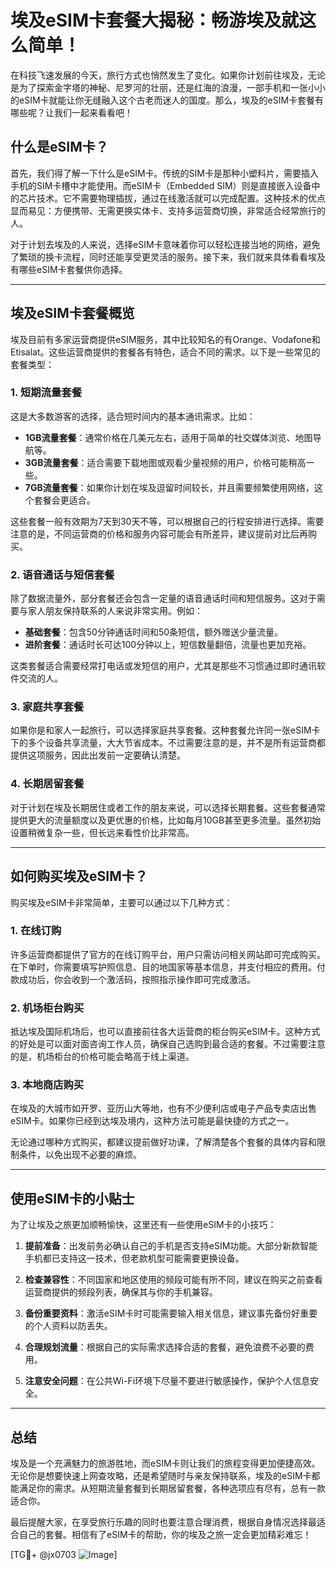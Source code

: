 # 埃及eSIM卡套餐大揭秘：畅游埃及就这么简单！

在科技飞速发展的今天，旅行方式也悄然发生了变化。如果你计划前往埃及，无论是为了探索金字塔的神秘、尼罗河的壮丽，还是红海的浪漫，一部手机和一张小小的eSIM卡就能让你无缝融入这个古老而迷人的国度。那么，埃及的eSIM卡套餐有哪些呢？让我们一起来看看吧！

## 什么是eSIM卡？

首先，我们得了解一下什么是eSIM卡。传统的SIM卡是那种小塑料片，需要插入手机的SIM卡槽中才能使用。而eSIM卡（Embedded SIM）则是直接嵌入设备中的芯片技术。它不需要物理插拔，通过在线激活就可以完成配置。这种技术的优点显而易见：方便携带、无需更换实体卡、支持多运营商切换，非常适合经常旅行的人。

对于计划去埃及的人来说，选择eSIM卡意味着你可以轻松连接当地的网络，避免了繁琐的换卡流程，同时还能享受更灵活的服务。接下来，我们就来具体看看埃及有哪些eSIM卡套餐供你选择。

---

## 埃及eSIM卡套餐概览

埃及目前有多家运营商提供eSIM服务，其中比较知名的有Orange、Vodafone和Etisalat。这些运营商提供的套餐各有特色，适合不同的需求。以下是一些常见的套餐类型：

### 1. **短期流量套餐**

这是大多数游客的选择，适合短时间内的基本通讯需求。比如：

- **1GB流量套餐**：通常价格在几美元左右，适用于简单的社交媒体浏览、地图导航等。
- **3GB流量套餐**：适合需要下载地图或观看少量视频的用户，价格可能稍高一些。
- **7GB流量套餐**：如果你计划在埃及逗留时间较长，并且需要频繁使用网络，这个套餐会更适合。

这些套餐一般有效期为7天到30天不等，可以根据自己的行程安排进行选择。需要注意的是，不同运营商的价格和服务内容可能会有所差异，建议提前对比后再购买。

### 2. **语音通话与短信套餐**

除了数据流量外，部分套餐还会包含一定量的语音通话时间和短信服务。这对于需要与家人朋友保持联系的人来说非常实用。例如：

- **基础套餐**：包含50分钟通话时间和50条短信，额外赠送少量流量。
- **进阶套餐**：通话时长可达100分钟以上，短信数量翻倍，流量也更加充裕。

这类套餐适合需要经常打电话或发短信的用户，尤其是那些不习惯通过即时通讯软件交流的人。

### 3. **家庭共享套餐**

如果你是和家人一起旅行，可以选择家庭共享套餐。这种套餐允许同一张eSIM卡下的多个设备共享流量，大大节省成本。不过需要注意的是，并不是所有运营商都提供这项服务，因此出发前一定要确认清楚。

### 4. **长期居留套餐**

对于计划在埃及长期居住或者工作的朋友来说，可以选择长期套餐。这些套餐通常提供更大的流量额度以及更优惠的价格，比如每月10GB甚至更多流量。虽然初始设置稍微复杂一些，但长远来看性价比非常高。

---

## 如何购买埃及eSIM卡？

购买埃及eSIM卡非常简单，主要可以通过以下几种方式：

### 1. 在线订购

许多运营商都提供了官方的在线订购平台，用户只需访问相关网站即可完成购买。在下单时，你需要填写护照信息、目的地国家等基本信息，并支付相应的费用。付款成功后，你会收到一个激活码，按照指示操作即可完成激活。

### 2. 机场柜台购买

抵达埃及国际机场后，也可以直接前往各大运营商的柜台购买eSIM卡。这种方式的好处是可以面对面咨询工作人员，确保自己选购到最合适的套餐。不过需要注意的是，机场柜台的价格可能会略高于线上渠道。

### 3. 本地商店购买

在埃及的大城市如开罗、亚历山大等地，也有不少便利店或电子产品专卖店出售eSIM卡。如果你已经到达埃及境内，这种方法可能是最快捷的方式之一。

无论通过哪种方式购买，都建议提前做好功课，了解清楚各个套餐的具体内容和限制条件，以免出现不必要的麻烦。

---

## 使用eSIM卡的小贴士

为了让埃及之旅更加顺畅愉快，这里还有一些使用eSIM卡的小技巧：

1. **提前准备**：出发前务必确认自己的手机是否支持eSIM功能。大部分新款智能手机都已支持这一技术，但老款机型可能需要更换设备。

2. **检查兼容性**：不同国家和地区使用的频段可能有所不同，建议在购买之前查看运营商提供的频段列表，确保其与你的手机兼容。

3. **备份重要资料**：激活eSIM卡时可能需要输入相关信息，建议事先备份好重要的个人资料以防丢失。

4. **合理规划流量**：根据自己的实际需求选择合适的套餐，避免浪费不必要的费用。

5. **注意安全问题**：在公共Wi-Fi环境下尽量不要进行敏感操作，保护个人信息安全。

---

## 总结

埃及是一个充满魅力的旅游胜地，而eSIM卡则让我们的旅程变得更加便捷高效。无论你是想要快速上网查攻略，还是希望随时与亲友保持联系，埃及的eSIM卡都能满足你的需求。从短期流量套餐到长期居留套餐，各种选项应有尽有，总有一款适合你。

最后提醒大家，在享受旅行乐趣的同时也要注意合理消费，根据自身情况选择最适合自己的套餐。相信有了eSIM卡的帮助，你的埃及之旅一定会更加精彩难忘！

[TG💪+ @jx0703 ![Image](https://github.com/user-attachments/assets/dbca1d08-cadb-493c-b0ec-ad6f7a83f270)]